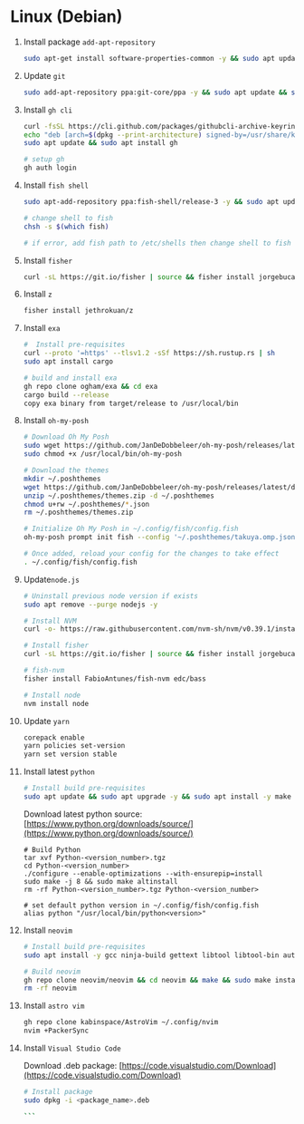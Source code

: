 # Linux (Debian)

1. Install package `add-apt-repository`

    ```bash
    sudo apt-get install software-properties-common -y && sudo apt update
    ```

2. Update `git`

    ```bash
    sudo add-apt-repository ppa:git-core/ppa -y && sudo apt update && sudo apt install git
    ```

3. Install `gh cli`

    ```bash
    curl -fsSL https://cli.github.com/packages/githubcli-archive-keyring.gpg | sudo dd of=/usr/share/keyrings/githubcli-archive-keyring.gpg
    echo "deb [arch=$(dpkg --print-architecture) signed-by=/usr/share/keyrings/githubcli-archive-keyring.gpg] https://cli.github.com/packages stable main" | sudo tee /etc/apt/sources.list.d/github-cli.list > /dev/null
    sudo apt update && sudo apt install gh

    # setup gh
    gh auth login
    ```

4. Install `fish shell`

    ```bash
    sudo apt-add-repository ppa:fish-shell/release-3 -y && sudo apt update && sudo apt install fish

    # change shell to fish
    chsh -s $(which fish)

    # if error, add fish path to /etc/shells then change shell to fish
    ```

5. Install `fisher`

    ```bash
    curl -sL https://git.io/fisher | source && fisher install jorgebucaran/fisher
    ```

6. Install `z`

    ```bash
    fisher install jethrokuan/z
    ```

7. Install `exa`

    ```bash
    #  Install pre-requisites
    curl --proto '=https' --tlsv1.2 -sSf https://sh.rustup.rs | sh
    sudo apt install cargo

    # build and install exa
    gh repo clone ogham/exa && cd exa
    cargo build --release
    copy exa binary from target/release to /usr/local/bin
    ```

8. Install `oh-my-posh`

    ```bash
    # Download Oh My Posh
    sudo wget https://github.com/JanDeDobbeleer/oh-my-posh/releases/latest/download/posh-linux-amd64 -O /usr/local/bin/oh-my-posh
    sudo chmod +x /usr/local/bin/oh-my-posh

    # Download the themes
    mkdir ~/.poshthemes
    wget https://github.com/JanDeDobbeleer/oh-my-posh/releases/latest/download/themes.zip -O ~/.poshthemes/themes.zip
    unzip ~/.poshthemes/themes.zip -d ~/.poshthemes
    chmod u+rw ~/.poshthemes/*.json
    rm ~/.poshthemes/themes.zip

    # Initialize Oh My Posh in ~/.config/fish/config.fish
    oh-my-posh prompt init fish --config '~/.poshthemes/takuya.omp.json' | source

    # Once added, reload your config for the changes to take effect
    . ~/.config/fish/config.fish
    ```

9. Update`node.js`

    ```bash
    # Uninstall previous node version if exists
    sudo apt remove --purge nodejs -y

    # Install NVM
    curl -o- https://raw.githubusercontent.com/nvm-sh/nvm/v0.39.1/install.sh | bash

    # Install fisher
    curl -sL https://git.io/fisher | source && fisher install jorgebucaran/fisher

    # fish-nvm
    fisher install FabioAntunes/fish-nvm edc/bass

    # Install node
    nvm install node
    ```

10. Update `yarn`

    ```bash
    corepack enable
    yarn policies set-version
    yarn set version stable
    ```

11. Install latest `python`

    ```bash
    # Install build pre-requisites
    sudo apt update && sudo apt upgrade -y && sudo apt install -y make build-essential libssl-dev zlib1g-dev libbz2-dev libreadline-dev libsqlite3-dev wget curl llvm libncurses5-dev libncursesw5-dev xz-utils tk-dev
    ```

    Download latest python source:
    [https://www.python.org/downloads/source/](https://www.python.org/downloads/source/)

    ```
    # Build Python
    tar xvf Python-<version_number>.tgz
    cd Python-<version_number>
    ./configure --enable-optimizations --with-ensurepip=install
    sudo make -j 8 && sudo make altinstall
    rm -rf Python-<version_number>.tgz Python-<version_number>

    # set default python version in ~/.config/fish/config.fish
    alias python "/usr/local/bin/python<version>"
    ```

12. Install `neovim`

    ```bash
    # Install build pre-requisites
    sudo apt install -y gcc ninja-build gettext libtool libtool-bin autoconf automake cmake g++ pkg-config unzip curl doxygen

    # Build neovim
    gh repo clone neovim/neovim && cd neovim && make && sudo make install
    rm -rf neovim
    ```

13. Install `astro vim`

    ```bash
    gh repo clone kabinspace/AstroVim ~/.config/nvim
    nvim +PackerSync
    ```

14. Install `Visual Studio Code`

    Download .deb package:
    [https://code.visualstudio.com/Download](https://code.visualstudio.com/Download)

    ````bash
    # Install package
    sudo dpkg -i <package_name>.deb

    ```
    ````
